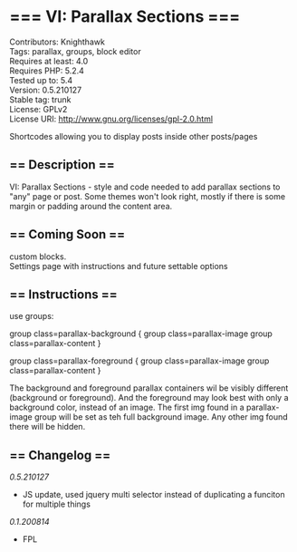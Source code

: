 # === VI: Parallax Sections ===
Contributors: Knighthawk<br>
Tags: parallax, groups, block editor<br>
Requires at least: 4.0<br>
Requires PHP: 5.2.4<br>
Tested up to: 5.4<br>
Version: 0.5.210127<br>
Stable tag: trunk<br>
License: GPLv2<br>
License URI: http://www.gnu.org/licenses/gpl-2.0.html<br>

Shortcodes allowing you to display posts inside other posts/pages

## == Description ==

VI: Parallax Sections - style and code needed to add parallax sections to "any" page or post.
Some themes won't look right, mostly if there is some margin or padding around the content area.

## == Coming Soon ==

custom blocks.<br>
Settings page with instructions and future settable options<br>


## == Instructions ==

use groups:

group class=parallax-background
    {
        group class=parallax-image
        group class=parallax-content
    }


group class=parallax-foreground
    {
        group class=parallax-image
        group class=parallax-content
    }

The background and foreground parallax containers wil be visibly different (background or foreground).
And the foreground may look best with only a background color, instead of an image.
The first img found in a parallax-image group will be set as teh full background image.
Any other img found there will be hidden.



## == Changelog ==

*0.5.210127*
* JS update, used jquery multi selector instead of duplicating a funciton for multiple things

*0.1.200814*
* FPL

